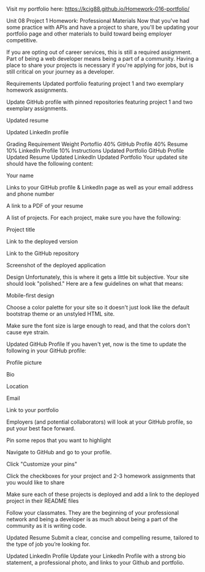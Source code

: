 Visit my portfolio here: https://kcig88.github.io/Homework-016-portfolio/

Unit 08 Project 1 Homework: Professional Materials
Now that you've had some practice with APIs and have a project to share, you'll be updating your portfolio page and other materials to build toward being employer competitive.

If you are opting out of career services, this is still a required assignment. Part of being a web developer means being a part of a community. Having a place to share your projects is necessary if you're applying for jobs, but is still critical on your journey as a developer.

Requirements
Updated portfolio featuring project 1 and two exemplary homework assignments.

Update GitHub profile with pinned repositories featuring project 1 and two exemplary assignments.

Updated resume

Updated LinkedIn profile

Grading
Requirement	Weight
Portoflio	40%
GitHub Profile	40%
Resume	10%
LinkedIn Profile	10%
Instructions
Updated Portfolio
GitHub Profile
Updated Resume
Updated LinkedIn
Updated Portfolio
Your updated site should have the following content:

Your name

Links to your GitHub profile & LinkedIn page as well as your email address and phone number

A link to a PDF of your resume

A list of projects. For each project, make sure you have the following:

Project title

Link to the deployed version

Link to the GitHub repository

Screenshot of the deployed application

Design
Unfortunately, this is where it gets a little bit subjective. Your site should look "polished." Here are a few guidelines on what that means:

Mobile-first design

Choose a color palette for your site so it doesn't just look like the default bootstrap theme or an unstyled HTML site.

Make sure the font size is large enough to read, and that the colors don't cause eye strain.

Updated GitHub Profile
If you haven't yet, now is the time to update the following in your GitHub profile:

Profile picture

Bio

Location

Email

Link to your portfolio

Employers (and potential collaborators) will look at your GitHub profile, so put your best face forward.

Pin some repos that you want to highlight

Navigate to GitHub and go to your profile.

Click "Customize your pins"

Click the checkboxes for your project and 2-3 homework assignments that you would like to share

Make sure each of these projects is deployed and add a link to the deployed project in their README files

Follow your classmates. They are the beginning of your professional network and being a developer is as much about being a part of the community as it is writing code.

Updated Resume
Submit a clear, concise and compelling resume, tailored to the type of job you’re looking for.

Updated LinkedIn Profile
Update your LinkedIn Profile with a strong bio statement, a professional photo, and links to your Github and portfolio.

